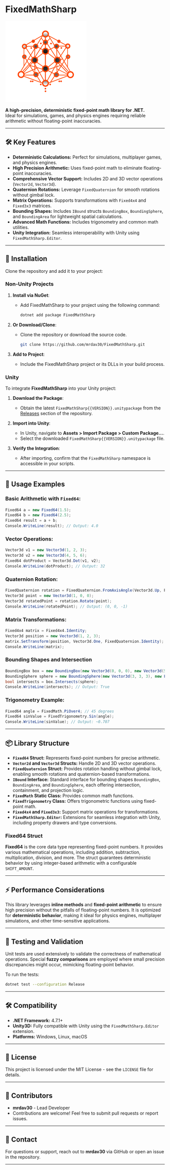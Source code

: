 FixedMathSharp
==============

![FixedMathSharp Icon](https://raw.githubusercontent.com/mrdav30/fixedmathsharp/main/icon.png)

**A high-precision, deterministic fixed-point math library for .NET.**  
Ideal for simulations, games, and physics engines requiring reliable arithmetic without floating-point inaccuracies.

---

## 🛠️ Key Features

- **Deterministic Calculations:** Perfect for simulations, multiplayer games, and physics engines.
- **High Precision Arithmetic:** Uses fixed-point math to eliminate floating-point inaccuracies.
- **Comprehensive Vector Support:** Includes 2D and 3D vector operations (`Vector2d`, `Vector3d`).
- **Quaternion Rotations:** Leverage `FixedQuaternion` for smooth rotations without gimbal lock.
- **Matrix Operations:** Supports transformations with `Fixed4x4` and `Fixed3x3` matrices.
- **Bounding Shapes:** Includes `IBound` structs `BoundingBox`, `BoundingSphere`, and `BoundingArea` for lightweight spatial calculations.
- **Advanced Math Functions:** Includes trigonometry and common math utilities.
- **Unity Integration:** Seamless interoperability with Unity using `FixedMathSharp.Editor`.


---

## 🚀 Installation


Clone the repository and add it to your project:

### Non-Unity Projects

1. **Install via NuGet**:
   - Add FixedMathSharp to your project using the following command:
   
     ```bash
     dotnet add package FixedMathSharp
     ```

2. **Or Download/Clone**:
   - Clone the repository or download the source code.
   
     ```bash
     git clone https://github.com/mrdav30/FixedMathSharp.git
     ```

3. **Add to Project**:

   - Include the FixedMathSharp project or its DLLs in your build process.

### Unity

To integrate **FixedMathSharp** into your Unity project:

1. **Download the Package**:
   - Obtain the latest `FixedMathSharp{{VERSION}}.unitypackage` from the [Releases](https://github.com/mrdav30/FixedMathSharp/releases) section of the repository.

2. **Import into Unity**:
   - In Unity, navigate to **Assets > Import Package > Custom Package...**.
   - Select the downloaded `FixedMathSharp{{VERSION}}.unitypackage` file.

3. **Verify the Integration**:
   - After importing, confirm that the `FixedMathSharp` namespace is accessible in your scripts.

---

## 📖 Usage Examples

### Basic Arithmetic with `Fixed64`:
```csharp
Fixed64 a = new Fixed64(1.5);
Fixed64 b = new Fixed64(2.5);
Fixed64 result = a + b;
Console.WriteLine(result); // Output: 4.0
```

### Vector Operations:
```csharp
Vector3d v1 = new Vector3d(1, 2, 3);
Vector3d v2 = new Vector3d(4, 5, 6);
Fixed64 dotProduct = Vector3d.Dot(v1, v2);
Console.WriteLine(dotProduct); // Output: 32
```

### Quaternion Rotation:
```csharp
FixedQuaternion rotation = FixedQuaternion.FromAxisAngle(Vector3d.Up, FixedMath.PiOver2); // 90 degrees around Y-axis
Vector3d point = new Vector3d(1, 0, 0);
Vector3d rotatedPoint = rotation.Rotate(point);
Console.WriteLine(rotatedPoint); // Output: (0, 0, -1)
```

### Matrix Transformations:
```csharp
Fixed4x4 matrix = Fixed4x4.Identity;
Vector3d position = new Vector3d(1, 2, 3);
matrix.SetTransform(position, Vector3d.One, FixedQuaternion.Identity);
Console.WriteLine(matrix);
```

### Bounding Shapes and Intersection
```csharp
BoundingBox box = new BoundingBox(new Vector3d(0, 0, 0), new Vector3d(5, 5, 5));
BoundingSphere sphere = new BoundingSphere(new Vector3d(3, 3, 3), new Fixed64(1));
bool intersects = box.Intersects(sphere);
Console.WriteLine(intersects); // Output: True
```

### Trigonometry Example:
```csharp
Fixed64 angle = FixedMath.PiOver4; // 45 degrees
Fixed64 sinValue = FixedTrigonometry.Sin(angle);
Console.WriteLine(sinValue); // Output: ~0.707
```

---

## 📦 Library Structure

- **`Fixed64` Struct:** Represents fixed-point numbers for precise arithmetic.
- **`Vector2d` and `Vector3d` Structs:** Handle 2D and 3D vector operations.
- **`FixedQuaternion` Struct:** Provides rotation handling without gimbal lock, enabling smooth rotations and quaternion-based transformations.
- **`IBound` Interface:** Standard interface for bounding shapes `BoundingBox`, `BoundingArea`, and `BoundingSphere`, each offering intersection, containment, and projection logic.
- **`FixedMath` Static Class:** Provides common math functions.
- **`FixedTrigonometry` Class:** Offers trigonometric functions using fixed-point math.
- **`Fixed4x4` and `Fixed3x3`:** Support matrix operations for transformations.
- **`FixedMathSharp.Editor`:** Extensions for seamless integration with Unity, including property drawers and type conversions.

### Fixed64 Struct

**Fixed64** is the core data type representing fixed-point numbers. It 
provides various mathematical operations, including addition,
subtraction, multiplication, division, and more. The struct guarantees
deterministic behavior by using integer-based arithmetic with a
configurable `SHIFT_AMOUNT`.

---

## ⚡ Performance Considerations

This library leverages **inline methods** and **fixed-point arithmetic** 
to ensure high precision without the pitfalls of floating-point numbers. 
It is optimized for **deterministic behavior**, making it ideal for physics 
engines, multiplayer simulations, and other time-sensitive applications.

---

## 🧪 Testing and Validation

Unit tests are used extensively to validate the correctness of mathematical 
operations. Special **fuzzy comparisons** are employed where small precision 
discrepancies might occur, mimicking floating-point behavior.

To run the tests:
```bash
dotnet test --configuration Release
```

---

## 🛠️ Compatibility

- **.NET Framework:** 4.7.1+
- **Unity3D:** Fully compatible with Unity using the `FixedMathSharp.Editor` extension.
- **Platforms:** Windows, Linux, macOS

---

## 📄 License

This project is licensed under the MIT License - see the `LICENSE` file
for details.

---

## 👥 Contributors

- **mrdav30** - Lead Developer
- Contributions are welcome! Feel free to submit pull requests or report issues.

---

## 📧 Contact

For questions or support, reach out to **mrdav30** via GitHub or open an issue in the repository.

---